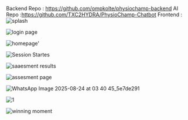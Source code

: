 Backend Repo : https://github.com/ompkolte/physiochamp-backend
AI Repo :https://github.com/TXC2HYDRA/PhysioChamp-Chatbot
Frontend : 
![splash](https://github.com/user-attachments/assets/d03c00f6-39f4-481d-8e99-62a8d006695e)

![login page](https://github.com/user-attachments/assets/12a8a525-5679-4417-92d6-aa1a03f9ca2c)

![homepage'](https://github.com/user-attachments/assets/a39bc419-2116-45d3-83ee-4093bb90aaf2)

![Session Startes](https://github.com/user-attachments/assets/fcfd35f7-89d7-4b37-9c02-0577d43f572c)

![saaesment results](https://github.com/user-attachments/assets/dd9ceb6b-104a-4110-ac5a-3fe277fc073c)

![assesment page](https://github.com/user-attachments/assets/5105a1af-6b06-4299-a879-7a9d94c24558)

![WhatsApp Image 2025-08-24 at 03 40 45_5e7de291](https://github.com/user-attachments/assets/d70475e6-6034-4471-9df9-8d4ccc427309)

![1](https://github.com/user-attachments/assets/ba905952-ea8f-4637-91cd-2f61500b9814)

![winning moment](https://github.com/user-attachments/assets/534f5368-fe13-4f7a-b78d-ff43c34db6c0)


